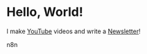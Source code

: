 # Hello, World!

I make [YouTube](https://youtube.com/@fabianfrankwerner) videos and write a [Newsletter](https://fabianfrankwerner.com/newsletter)!

n8n
